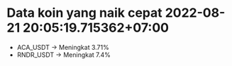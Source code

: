 # Data koin yang naik cepat 2022-08-21 20:05:19.715362+07:00

* ACA_USDT -> Meningkat 3.71%
* RNDR_USDT -> Meningkat 7.4%
